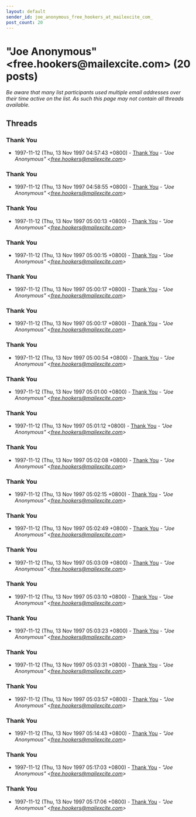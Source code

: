 ```yaml
---
layout: default
sender_id: joe_anonymous_free_hookers_at_mailexcite_com_
post_count: 20
---
```


# "Joe Anonymous" <free.hookers<span>@</span>mailexcite.com> (20 posts)

_Be aware that many list participants used multiple email addresses over their time active on the list. As such this page may not contain all threads available._

## Threads

### Thank You
+ 1997-11-12 (Thu, 13 Nov 1997 04:57:43 +0800) - [Thank You](/archive/1997/11/59e3b2a5965a45fc5f284b775a455aec46a144e54d64754666cc27b6278ca422) - _"Joe Anonymous" \<free.hookers@mailexcite.com\>_

### Thank You
+ 1997-11-12 (Thu, 13 Nov 1997 04:58:55 +0800) - [Thank You](/archive/1997/11/2e166a0beb32c62bd6b65e8bcdf22d050e628a5f0005d6586ba928268db266e0) - _"Joe Anonymous" \<free.hookers@mailexcite.com\>_

### Thank You
+ 1997-11-12 (Thu, 13 Nov 1997 05:00:13 +0800) - [Thank You](/archive/1997/11/bf392f73587b6100e69b6e9bf2cf140b1f666a13596188d331cba83f6f3fcb9e) - _"Joe Anonymous" \<free.hookers@mailexcite.com\>_

### Thank You
+ 1997-11-12 (Thu, 13 Nov 1997 05:00:15 +0800) - [Thank You](/archive/1997/11/886ee7f8e491717e344818b075a3f9d59769226e7e1138ddf8945bb7afd7a3d5) - _"Joe Anonymous" \<free.hookers@mailexcite.com\>_

### Thank You
+ 1997-11-12 (Thu, 13 Nov 1997 05:00:17 +0800) - [Thank You](/archive/1997/11/5fd7d6b9b42a784f6277be0d5ca4180fa46a8d4cc138eb4b7c008d5cfc20d453) - _"Joe Anonymous" \<free.hookers@mailexcite.com\>_

### Thank You
+ 1997-11-12 (Thu, 13 Nov 1997 05:00:17 +0800) - [Thank You](/archive/1997/11/c6080fefee3707028bb3233e851f5e5855d7d66c1802f9ec2a03c91a9c2dc2a1) - _"Joe Anonymous" \<free.hookers@mailexcite.com\>_

### Thank You
+ 1997-11-12 (Thu, 13 Nov 1997 05:00:54 +0800) - [Thank You](/archive/1997/11/f71573659521b4e3f2addd13fd43a07d813b9cdcf96c31898a1a9a5c66acbdec) - _"Joe Anonymous" \<free.hookers@mailexcite.com\>_

### Thank You
+ 1997-11-12 (Thu, 13 Nov 1997 05:01:00 +0800) - [Thank You](/archive/1997/11/ee6020f6f28ae021d94daf4606d65fc82078205a296ffb0b744a3732f1be7955) - _"Joe Anonymous" \<free.hookers@mailexcite.com\>_

### Thank You
+ 1997-11-12 (Thu, 13 Nov 1997 05:01:12 +0800) - [Thank You](/archive/1997/11/c4dcfd4625c57b650f24c6e48b65c714df0d89005c5ec564852e3113e8ad44e7) - _"Joe Anonymous" \<free.hookers@mailexcite.com\>_

### Thank You
+ 1997-11-12 (Thu, 13 Nov 1997 05:02:08 +0800) - [Thank You](/archive/1997/11/0b40a6dd7cb4acbb58d89324ca512a4cbc5db31f08bac337594d8d6eff4723a0) - _"Joe Anonymous" \<free.hookers@mailexcite.com\>_

### Thank You
+ 1997-11-12 (Thu, 13 Nov 1997 05:02:15 +0800) - [Thank You](/archive/1997/11/3bb8b4e68de01670ce2ff09842ba0ef3f05b59cc6c4dc54f1135016df81283ed) - _"Joe Anonymous" \<free.hookers@mailexcite.com\>_

### Thank You
+ 1997-11-12 (Thu, 13 Nov 1997 05:02:49 +0800) - [Thank You](/archive/1997/11/10e6ab64cb0aeeded71d35dc5929bdb1d5b958ebcbc90fc7f3c8484ad413a39d) - _"Joe Anonymous" \<free.hookers@mailexcite.com\>_

### Thank You
+ 1997-11-12 (Thu, 13 Nov 1997 05:03:09 +0800) - [Thank You](/archive/1997/11/1eef27de45e8235cde8c7fc172486b1435c6e8d0dfce52399c4efad5dcf6528c) - _"Joe Anonymous" \<free.hookers@mailexcite.com\>_

### Thank You
+ 1997-11-12 (Thu, 13 Nov 1997 05:03:10 +0800) - [Thank You](/archive/1997/11/946a60f4e9d2f5566cbd601b8b27671baa5f965a8852f7456ca89458cb595cbb) - _"Joe Anonymous" \<free.hookers@mailexcite.com\>_

### Thank You
+ 1997-11-12 (Thu, 13 Nov 1997 05:03:23 +0800) - [Thank You](/archive/1997/11/f8239b6bec4a8730c8ee2bb39a3f679a0d61c0950408d6957f6d64e80f431e81) - _"Joe Anonymous" \<free.hookers@mailexcite.com\>_

### Thank You
+ 1997-11-12 (Thu, 13 Nov 1997 05:03:31 +0800) - [Thank You](/archive/1997/11/94df8d40941280f66fc4fa83dae5c90c2a42d3180bb28786b4f6d248d2ca383a) - _"Joe Anonymous" \<free.hookers@mailexcite.com\>_

### Thank You
+ 1997-11-12 (Thu, 13 Nov 1997 05:03:57 +0800) - [Thank You](/archive/1997/11/8007da9461a04b8b44651460dfa31815d4cfcaeee0c0224c2be5617f1c2e68e8) - _"Joe Anonymous" \<free.hookers@mailexcite.com\>_

### Thank You
+ 1997-11-12 (Thu, 13 Nov 1997 05:14:43 +0800) - [Thank You](/archive/1997/11/6ea5d46e241474d15f3f8ef4a28e5106bc4bc9b9f05f117229a11557d60fdfde) - _"Joe Anonymous" \<free.hookers@mailexcite.com\>_

### Thank You
+ 1997-11-12 (Thu, 13 Nov 1997 05:17:03 +0800) - [Thank You](/archive/1997/11/40a21605303b8d27a011655a7d7881d4a43beb44a5e3ba71882b5dc1a445ddb8) - _"Joe Anonymous" \<free.hookers@mailexcite.com\>_

### Thank You
+ 1997-11-12 (Thu, 13 Nov 1997 05:17:06 +0800) - [Thank You](/archive/1997/11/7905edc9a77b4cc0a0e30c0b1ef30c64caf6f33a210fa7eceedaf85b8d7d66dc) - _"Joe Anonymous" \<free.hookers@mailexcite.com\>_

